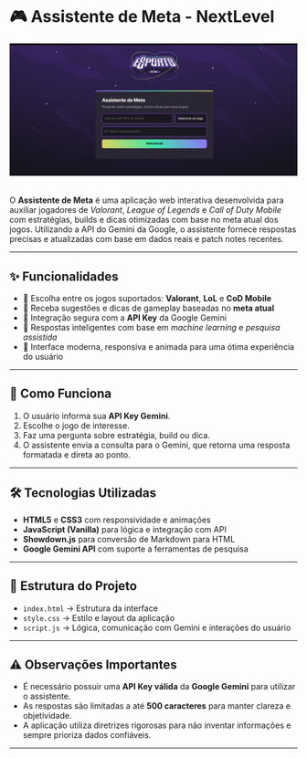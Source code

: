 
# 🎮 Assistente de Meta - NextLevel

<img src="./assets/layout.png">
<br>
<br>

O **Assistente de Meta** é uma aplicação web interativa desenvolvida para auxiliar jogadores de *Valorant*, *League of Legends* e *Call of Duty Mobile* com estratégias, builds e dicas otimizadas com base no meta atual dos jogos. Utilizando a API do Gemini da Google, o assistente fornece respostas precisas e atualizadas com base em dados reais e patch notes recentes.

---

## ✨ Funcionalidades

- 📌 Escolha entre os jogos suportados: **Valorant**, **LoL** e **CoD Mobile**  
- 🤖 Receba sugestões e dicas de gameplay baseadas no **meta atual**  
- 🔐 Integração segura com a **API Key** da Google Gemini  
- 🧠 Respostas inteligentes com base em *machine learning* e *pesquisa assistida*  
- 🎨 Interface moderna, responsiva e animada para uma ótima experiência do usuário

---

## 🚀 Como Funciona

1. O usuário informa sua **API Key Gemini**.
2. Escolhe o jogo de interesse.
3. Faz uma pergunta sobre estratégia, build ou dica.
4. O assistente envia a consulta para o Gemini, que retorna uma resposta formatada e direta ao ponto.

---

## 🛠️ Tecnologias Utilizadas

- **HTML5** e **CSS3** com responsividade e animações
- **JavaScript (Vanilla)** para lógica e integração com API
- **Showdown.js** para conversão de Markdown para HTML
- **Google Gemini API** com suporte a ferramentas de pesquisa

---

## 📁 Estrutura do Projeto

- `index.html` → Estrutura da interface  
- `style.css` → Estilo e layout da aplicação  
- `script.js` → Lógica, comunicação com Gemini e interações do usuário

---

## ⚠️ Observações Importantes

- É necessário possuir uma **API Key válida** da **Google Gemini** para utilizar o assistente.
- As respostas são limitadas a até **500 caracteres** para manter clareza e objetividade.
- A aplicação utiliza diretrizes rigorosas para não inventar informações e sempre prioriza dados confiáveis.

---